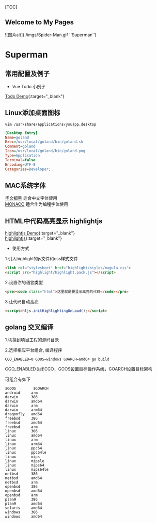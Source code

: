 [TOC]

## Welcome to My Pages

![图片alt](./imgs/Spider-Man.gif ''Superman'')

# Superman




## 常用配置及例子

* Vue Todo 小例子

[Todo Demo](https://develop1024.github.io/home/todolist.html){:target="_blank"}



## Linux添加桌面图标

``` vim /usr/share/applications/youapp.desktop ```

```ini
[Desktop Entry]
Name=goland
Exec=/usr/local/goland/bin/goland.sh
Comment=goland
Icon=/usr/local/goland/bin/goland.png
Type=Application
Terminal=false
Encoding=UTF-8
Categories=Developer;
```


## MAC系统字体

[华文细黑](https://develop1024.github.io/home/fonts/huawenxihei.ttf) 适合中文字体使用  
[MONACO](https://develop1024.github.io/home/fonts/MONACO.TTF) 适合作为编程字体使用



## HTML中代码高亮显示 highlightjs

[highlightjs Demo](https://develop1024.github.io/home/highlight_test.html){:target="_blank"}  
[highlightjs](https://highlightjs.org/){:target="_blank"}


* 使用方式

1.引入highlight的js文件和css样式文件
```html
<link rel="stylesheet" href="highlight/styles/magula.css">
<script src="highlight/highlight.pack.js"></script>
```

2.设置你的语言类型
```html
<pre><code class="html">这里就是要显示高亮的代码</code></pre>
```

3.让代码自动高亮
```html
<script>hljs.initHighlightingOnLoad();</script>
```


## golang 交叉编译

1.切换到项目工程的源码目录   

2.选择相应平台组合, 编译程序

```
CGO_ENABLED=0 GOOS=windows GOARCH=amd64 go build
```

CGO_ENABLED关闭CGO，GOOS设置目标操作系统，GOARCH设置目标架构  

可组合有如下

```
$GOOS        $GOARCH
android     arm
darwin      386
darwin      amd64
darwin      arm
darwin      arm64
dragonfly   amd64
freebsd     386
freebsd     amd64
freebsd     arm
linux       386
linux       amd64
linux       arm
linux       arm64
linux       ppc64
linux       ppc64le
linux       mips
linux       mipsle
linux       mips64
linux       mips64le
netbsd      386
netbsd      amd64
netbsd      arm
openbsd     386
openbsd     amd64
openbsd     arm
plan9       386
plan9       amd64
solaris     amd64
windows     386
windows     amd64
```



